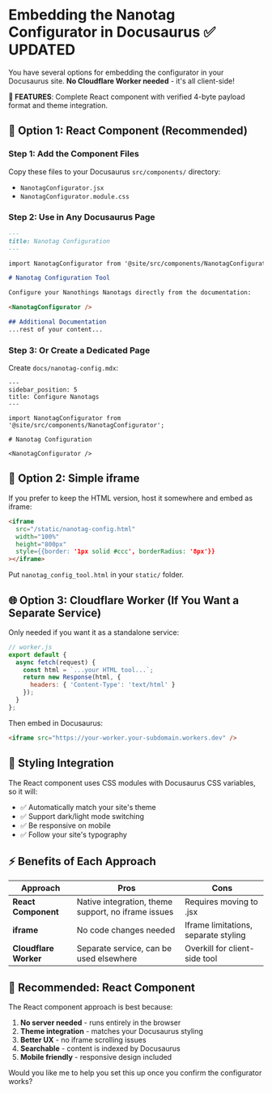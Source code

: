 # Embedding the Nanotag Configurator in Docusaurus ✅ UPDATED

You have several options for embedding the configurator in your Docusaurus site. **No Cloudflare Worker needed** - it's all client-side!

**🎯 FEATURES**: Complete React component with verified 4-byte payload format and theme integration.

## 🎯 Option 1: React Component (Recommended)

### Step 1: Add the Component Files
Copy these files to your Docusaurus `src/components/` directory:
- `NanotagConfigurator.jsx`
- `NanotagConfigurator.module.css`

### Step 2: Use in Any Docusaurus Page
```markdown
---
title: Nanotag Configuration
---

import NanotagConfigurator from '@site/src/components/NanotagConfigurator';

# Nanotag Configuration Tool

Configure your Nanothings Nanotags directly from the documentation:

<NanotagConfigurator />

## Additional Documentation
...rest of your content...
```

### Step 3: Or Create a Dedicated Page
Create `docs/nanotag-config.mdx`:
```mdx
---
sidebar_position: 5
title: Configure Nanotags
---

import NanotagConfigurator from '@site/src/components/NanotagConfigurator';

# Nanotag Configuration

<NanotagConfigurator />
```

## 🔧 Option 2: Simple iframe

If you prefer to keep the HTML version, host it somewhere and embed as iframe:

```markdown
<iframe 
  src="/static/nanotag-config.html" 
  width="100%" 
  height="800px" 
  style={{border: '1px solid #ccc', borderRadius: '8px'}}
></iframe>
```

Put `nanotag_config_tool.html` in your `static/` folder.

## 🌐 Option 3: Cloudflare Worker (If You Want a Separate Service)

Only needed if you want it as a standalone service:

```javascript
// worker.js
export default {
  async fetch(request) {
    const html = `...your HTML tool...`;
    return new Response(html, {
      headers: { 'Content-Type': 'text/html' }
    });
  }
};
```

Then embed in Docusaurus:
```markdown
<iframe src="https://your-worker.your-subdomain.workers.dev" />
```

## 🎨 Styling Integration

The React component uses CSS modules with Docusaurus CSS variables, so it will:
- ✅ Automatically match your site's theme
- ✅ Support dark/light mode switching
- ✅ Be responsive on mobile
- ✅ Follow your site's typography

## ⚡ Benefits of Each Approach

| Approach | Pros | Cons |
|----------|------|------|
| **React Component** | Native integration, theme support, no iframe issues | Requires moving to .jsx |
| **iframe** | No code changes needed | Iframe limitations, separate styling |
| **Cloudflare Worker** | Separate service, can be used elsewhere | Overkill for client-side tool |

## 🚀 Recommended: React Component

The React component approach is best because:
1. **No server needed** - runs entirely in the browser
2. **Theme integration** - matches your Docusaurus styling
3. **Better UX** - no iframe scrolling issues
4. **Searchable** - content is indexed by Docusaurus
5. **Mobile friendly** - responsive design included

Would you like me to help you set this up once you confirm the configurator works?